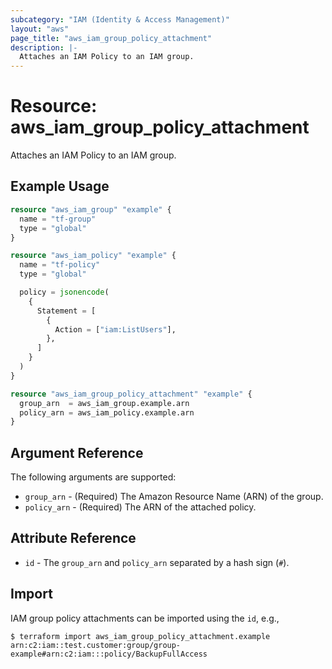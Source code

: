 ```yaml
---
subcategory: "IAM (Identity & Access Management)"
layout: "aws"
page_title: "aws_iam_group_policy_attachment"
description: |-
  Attaches an IAM Policy to an IAM group.
---
```


# Resource: aws_iam_group_policy_attachment

Attaches an IAM Policy to an IAM group.

## Example Usage

```terraform
resource "aws_iam_group" "example" {
  name = "tf-group"
  type = "global"
}

resource "aws_iam_policy" "example" {
  name = "tf-policy"
  type = "global"

  policy = jsonencode(
    {
      Statement = [
        {
          Action = ["iam:ListUsers"],
        },
      ]
    }
  )
}

resource "aws_iam_group_policy_attachment" "example" {
  group_arn  = aws_iam_group.example.arn
  policy_arn = aws_iam_policy.example.arn
}
```

## Argument Reference

The following arguments are supported:

* `group_arn` - (Required) The Amazon Resource Name (ARN) of the group.
* `policy_arn` - (Required) The ARN of the attached policy.

## Attribute Reference

* `id` - The `group_arn` and `policy_arn` separated by a hash sign (`#`).

## Import

IAM group policy attachments can be imported using the `id`, e.g.,

```
$ terraform import aws_iam_group_policy_attachment.example arn:c2:iam::test.customer:group/group-example#arn:c2:iam:::policy/BackupFullAccess
```
